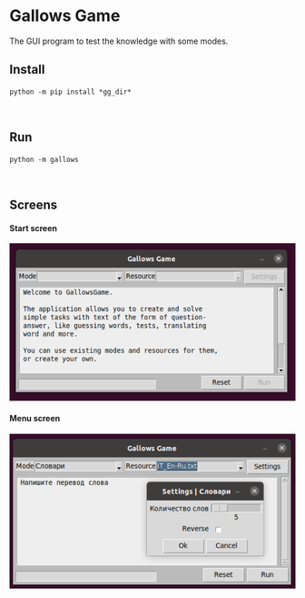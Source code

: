# Gallows Game
The GUI program to test the knowledge with some modes.

## Install

```
python -m pip install *gg_dir*
```
<br />

## Run
```
python -m gallows 
```
<br />

## Screens
#### Start screen
![Gallows start screen preview](docs/img/start.png?raw=true "Start screen")

#### Menu screen
![Gallows menu screen preview](docs/img/menu.png?raw=true "Menu screen")

